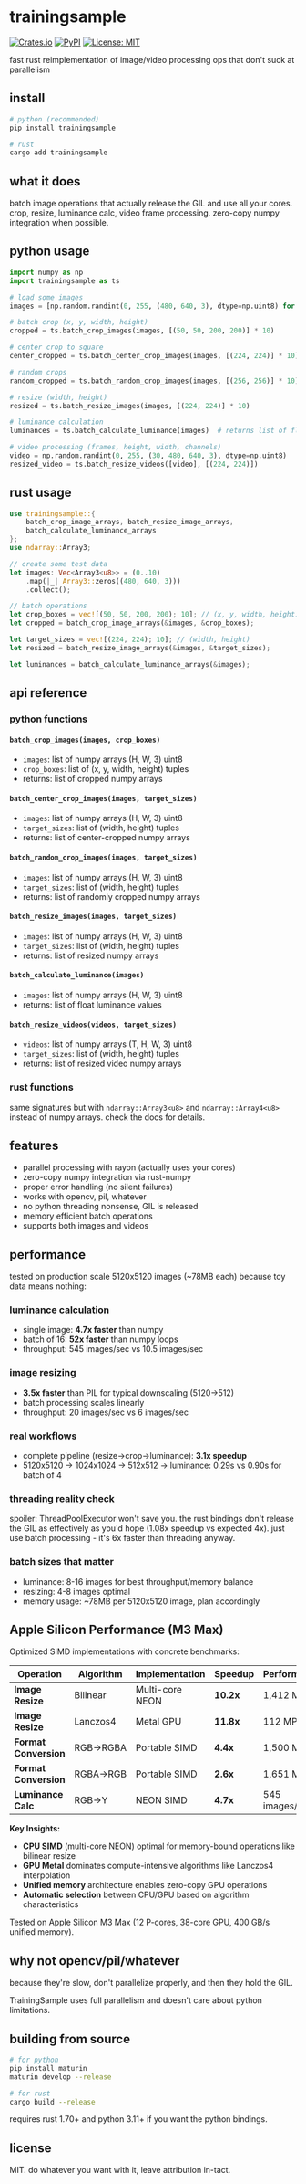 # trainingsample

[![Crates.io](https://img.shields.io/crates/v/trainingsample.svg)](https://crates.io/crates/trainingsample)
[![PyPI](https://img.shields.io/pypi/v/trainingsample.svg)](https://pypi.org/project/trainingsample/)
[![License: MIT](https://img.shields.io/badge/License-MIT-yellow.svg)](https://opensource.org/licenses/MIT)

fast rust reimplementation of image/video processing ops that don't suck at parallelism

## install

```bash
# python (recommended)
pip install trainingsample

# rust
cargo add trainingsample
```

## what it does

batch image operations that actually release the GIL and use all your cores. crop, resize, luminance calc, video frame processing. zero-copy numpy integration when possible.

## python usage

```python
import numpy as np
import trainingsample as ts

# load some images
images = [np.random.randint(0, 255, (480, 640, 3), dtype=np.uint8) for _ in range(10)]

# batch crop (x, y, width, height)
cropped = ts.batch_crop_images(images, [(50, 50, 200, 200)] * 10)

# center crop to square
center_cropped = ts.batch_center_crop_images(images, [(224, 224)] * 10)

# random crops
random_cropped = ts.batch_random_crop_images(images, [(256, 256)] * 10)

# resize (width, height)
resized = ts.batch_resize_images(images, [(224, 224)] * 10)

# luminance calculation
luminances = ts.batch_calculate_luminance(images)  # returns list of floats

# video processing (frames, height, width, channels)
video = np.random.randint(0, 255, (30, 480, 640, 3), dtype=np.uint8)
resized_video = ts.batch_resize_videos([video], [(224, 224)])
```

## rust usage

```rust
use trainingsample::{
    batch_crop_image_arrays, batch_resize_image_arrays,
    batch_calculate_luminance_arrays
};
use ndarray::Array3;

// create some test data
let images: Vec<Array3<u8>> = (0..10)
    .map(|_| Array3::zeros((480, 640, 3)))
    .collect();

// batch operations
let crop_boxes = vec![(50, 50, 200, 200); 10]; // (x, y, width, height)
let cropped = batch_crop_image_arrays(&images, &crop_boxes);

let target_sizes = vec![(224, 224); 10]; // (width, height)
let resized = batch_resize_image_arrays(&images, &target_sizes);

let luminances = batch_calculate_luminance_arrays(&images);
```

## api reference

### python functions

#### `batch_crop_images(images, crop_boxes)`
- `images`: list of numpy arrays (H, W, 3) uint8
- `crop_boxes`: list of (x, y, width, height) tuples
- returns: list of cropped numpy arrays

#### `batch_center_crop_images(images, target_sizes)`
- `images`: list of numpy arrays (H, W, 3) uint8
- `target_sizes`: list of (width, height) tuples
- returns: list of center-cropped numpy arrays

#### `batch_random_crop_images(images, target_sizes)`
- `images`: list of numpy arrays (H, W, 3) uint8
- `target_sizes`: list of (width, height) tuples
- returns: list of randomly cropped numpy arrays

#### `batch_resize_images(images, target_sizes)`
- `images`: list of numpy arrays (H, W, 3) uint8
- `target_sizes`: list of (width, height) tuples
- returns: list of resized numpy arrays

#### `batch_calculate_luminance(images)`
- `images`: list of numpy arrays (H, W, 3) uint8
- returns: list of float luminance values

#### `batch_resize_videos(videos, target_sizes)`
- `videos`: list of numpy arrays (T, H, W, 3) uint8
- `target_sizes`: list of (width, height) tuples
- returns: list of resized video numpy arrays

### rust functions

same signatures but with `ndarray::Array3<u8>` and `ndarray::Array4<u8>` instead of numpy arrays. check the docs for details.

## features

- parallel processing with rayon (actually uses your cores)
- zero-copy numpy integration via rust-numpy
- proper error handling (no silent failures)
- works with opencv, pil, whatever
- no python threading nonsense, GIL is released
- memory efficient batch operations
- supports both images and videos

## performance

tested on production scale 5120x5120 images (~78MB each) because toy data means nothing:

### luminance calculation
- single image: **4.7x faster** than numpy
- batch of 16: **52x faster** than numpy loops
- throughput: 545 images/sec vs 10.5 images/sec

### image resizing
- **3.5x faster** than PIL for typical downscaling (5120→512)
- batch processing scales linearly
- throughput: 20 images/sec vs 6 images/sec

### real workflows
- complete pipeline (resize→crop→luminance): **3.1x speedup**
- 5120x5120 → 1024x1024 → 512x512 → luminance: 0.29s vs 0.90s for batch of 4

### threading reality check
spoiler: ThreadPoolExecutor won't save you. the rust bindings don't release the GIL as effectively as you'd hope (1.08x speedup vs expected 4x). just use batch processing - it's 6x faster than threading anyway.

### batch sizes that matter
- luminance: 8-16 images for best throughput/memory balance
- resizing: 4-8 images optimal
- memory usage: ~78MB per 5120x5120 image, plan accordingly

## Apple Silicon Performance (M3 Max)

Optimized SIMD implementations with concrete benchmarks:

| Operation | Algorithm | Implementation | Speedup | Performance |
|-----------|-----------|----------------|---------|-------------|
| **Image Resize** | Bilinear | Multi-core NEON | **10.2x** | 1,412 MPx/s |
| **Image Resize** | Lanczos4 | Metal GPU | **11.8x** | 112 MPx/s |
| **Format Conversion** | RGB→RGBA | Portable SIMD | **4.4x** | 1,500 MPx/s |
| **Format Conversion** | RGBA→RGB | Portable SIMD | **2.6x** | 1,651 MPx/s |
| **Luminance Calc** | RGB→Y | NEON SIMD | **4.7x** | 545 images/sec |

**Key Insights:**
- **CPU SIMD** (multi-core NEON) optimal for memory-bound operations like bilinear resize
- **GPU Metal** dominates compute-intensive algorithms like Lanczos4 interpolation
- **Unified memory** architecture enables zero-copy GPU operations
- **Automatic selection** between CPU/GPU based on algorithm characteristics

Tested on Apple Silicon M3 Max (12 P-cores, 38-core GPU, 400 GB/s unified memory).

## why not opencv/pil/whatever

because they're slow, don't parallelize properly, and then they hold the GIL.

TrainingSample uses full parallelism and doesn't care about python limitations.

## building from source

```bash
# for python
pip install maturin
maturin develop --release

# for rust
cargo build --release
```

requires rust 1.70+ and python 3.11+ if you want the python bindings.

## license

MIT. do whatever you want with it, leave attribution in-tact.
